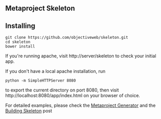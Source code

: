 Metaproject Skeleton
--------------------

## Installing

    git clone https://github.com/objectiveweb/skeleton.git
    cd skeleton
    bower install

If you're running apache, visit http://server/skeleton to check your 
initial app.

If you don't have a local apache installation, run

    python -m SimpleHTTPServer 8080

to export the current directory on port 8080, then visit 
http://localhost:8080/app/index.html on your browser of choice.

For detailed examples, please check the 
[Metaproject Generator](https://github.com/objectiveweb/skeleton) and 
the [Building Skeleton](http://guigouz.github.io/building-skeleton.md)
post
